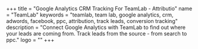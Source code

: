 +++
title = "Google Analytics CRM Tracking For TeamLab - Attributio"
name = "TeamLab"
keywords = "teamlab, team lab, google analytics, crm, adwords, facebook, ppc, attribution, track leads, conversion tracking"
description = "Connect Google Analytics with TeamLab to find out where your leads are coming from. Track leads from the source - from search to ppc."
logo = ""
+++
